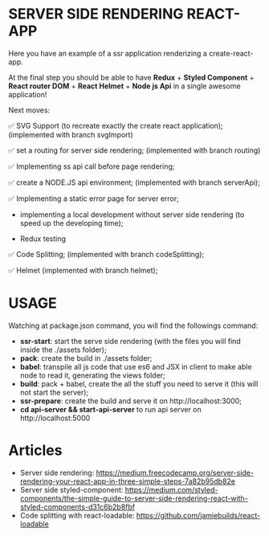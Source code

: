 # SERVER SIDE RENDERING REACT-APP
Here you have an example of a ssr application renderizing a create-react-app.

At the final step you should be able to have **Redux** + **Styled Component** + **React router DOM** + **React Helmet** + **Node js Api** in a single awesome application!

Next moves: 
 
 ✅ SVG Support (to recreate exactly the create react application); (implemented with branch svgImport)
 
 ✅ set a routing for server side rendering; (implemented with branch routing)
    
 ✅ Implementing ss api call before page rendering;
    
 ✅ create a NODE.JS api environment; (implemented with branch serverApi);
 
 ✅ Implementing a static error page for server error;
 
 - implementing a local development without server side rendering (to speed up the developing time);
 
 - Redux testing

 ✅ Code Splitting; (implemented with branch codeSplitting);

 ✅  Helmet (implemented with branch helmet);

 # USAGE
 Watching at package.json command, you will find the followings command:
  - **ssr-start**: start the serve side rendering (with the files you will find inside the ./assets folder);
  - **pack**: create the build in ./assets folder;
  - **babel**: transpile all js code that use es6 and JSX in client to make able node to read it, generating the views folder;
  - **build**: pack + babel, create the all the stuff you need to serve it (this will not start the server);
  - **ssr-prepare**: create the build and serve it on http://localhost:3000;
  - **cd api-server && start-api-server** to run api server on http://localhost:5000

# Articles
- Server side rendering: https://medium.freecodecamp.org/server-side-rendering-your-react-app-in-three-simple-steps-7a82b95db82e
- Server side styled-component: https://medium.com/styled-components/the-simple-guide-to-server-side-rendering-react-with-styled-components-d31c6b2b8fbf
- Code splitting with react-loadable: https://github.com/jamiebuilds/react-loadable
